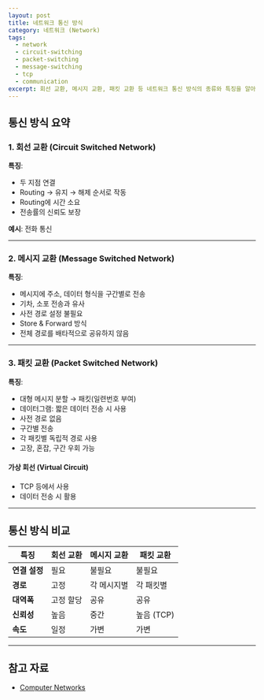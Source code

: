 ```yaml
---
layout: post
title: 네트워크 통신 방식
category: 네트워크 (Network)
tags:
  - network
  - circuit-switching
  - packet-switching
  - message-switching
  - tcp
  - communication
excerpt: 회선 교환, 메시지 교환, 패킷 교환 등 네트워크 통신 방식의 종류와 특징을 알아봅니다.
---
```


## 통신 방식 요약

### 1. 회선 교환 (Circuit Switched Network)

**특징**:
- 두 지점 연결
- Routing → 유지 → 해제 순서로 작동
- Routing에 시간 소요
- 전송률의 신뢰도 보장

**예시**: 전화 통신

---

### 2. 메시지 교환 (Message Switched Network)

**특징**:
- 메시지에 주소, 데이터 형식을 구간별로 전송
- 기차, 소포 전송과 유사
- 사전 경로 설정 불필요
- Store & Forward 방식
- 전체 경로를 배타적으로 공유하지 않음

---

### 3. 패킷 교환 (Packet Switched Network)

**특징**:
- 대형 메시지 분할 → 패킷(일련번호 부여)
- 데이터그램: 짧은 데이터 전송 시 사용
- 사전 경로 없음
- 구간별 전송
- 각 패킷별 독립적 경로 사용
- 고장, 혼잡, 구간 우회 가능

#### 가상 회선 (Virtual Circuit)
- TCP 등에서 사용
- 데이터 전송 시 활용

---

## 통신 방식 비교

| 특징 | 회선 교환 | 메시지 교환 | 패킷 교환 |
|------|-----------|-------------|-----------|
| **연결 설정** | 필요 | 불필요 | 불필요 |
| **경로** | 고정 | 각 메시지별 | 각 패킷별 |
| **대역폭** | 고정 할당 | 공유 | 공유 |
| **신뢰성** | 높음 | 중간 | 높음 (TCP) |
| **속도** | 일정 | 가변 | 가변 |

---

## 참고 자료

- [Computer Networks](https://www.geeksforgeeks.org/computer-network-tutorials/)
